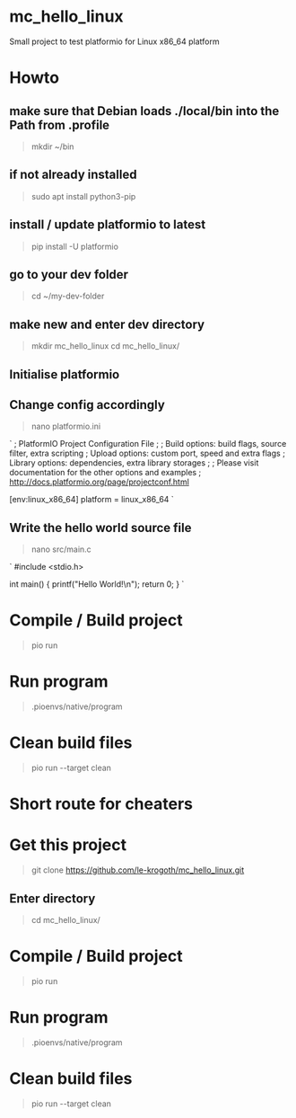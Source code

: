 # mc_hello_linux
Small project to test platformio for Linux x86_64 platform

# Howto
## make sure that Debian loads ./local/bin into the Path from .profile
> mkdir ~/bin

## if not already installed
> sudo apt install python3-pip

## install / update platformio to latest
> pip install -U platformio

## go to your dev folder
> cd ~/my-dev-folder

## make new and enter dev directory
> mkdir mc_hello_linux 
> cd mc_hello_linux/

## Initialise platformio


## Change config accordingly

> nano platformio.ini

`
; PlatformIO Project Configuration File
;
;   Build options: build flags, source filter, extra scripting
;   Upload options: custom port, speed and extra flags
;   Library options: dependencies, extra library storages
;
; Please visit documentation for the other options and examples
; http://docs.platformio.org/page/projectconf.html

[env:linux_x86_64]
platform = linux_x86_64
`

## Write the hello world source file

> nano src/main.c

`
#include <stdio.h>

int main()
{
    printf("Hello World!\n");
    return 0;
}
`

# Compile / Build project
> pio run

# Run program
> .pioenvs/native/program

# Clean build files
> pio run --target clean




# Short route for cheaters
# Get this project
> git clone https://github.com/le-krogoth/mc_hello_linux.git

## Enter directory
> cd mc_hello_linux/

# Compile / Build project
> pio run

# Run program
> .pioenvs/native/program

# Clean build files
> pio run --target clean
